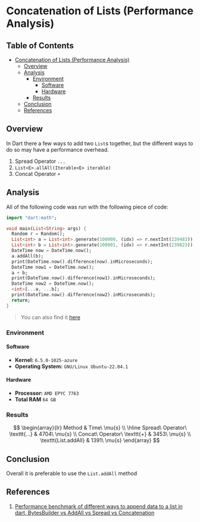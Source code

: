 # Concatenation of Lists (Performance Analysis)

## Table of Contents

- [Concatenation of Lists (Performance Analysis)](#concatenation-of-lists-performance-analysis)
   * [Overview](#overview)
   * [Analysis](#analysis)
      + [Environment](#environment)
         - [Software](#software)
         - [Hardware](#hardware)
      + [Results](#results)
   * [Conclusion](#conclusion)
   * [References](#references)

## Overview

In Dart there a few ways to add two `List`s together, but the different ways to do so may have a performance overhead.

1. Spread Operator `...`
2. `List<E>.allAll(Iterable<E> iterable)`
3. Concat Operator `+`

## Analysis

All of the following code was run with the following piece of code:

```dart
import "dart:math";

void main(List<String> args) {
  Random r = Random();
  List<int> a = List<int>.generate(100000, (idx) => r.nextInt(239483));
  List<int> b = List<int>.generate(100001, (idx) => r.nextInt(239823));
  DateTime now = DateTime.now();
  a.addAll(b);
  print(DateTime.now().difference(now).inMicroseconds);
  DateTime now1 = DateTime.now();
  a + b;
  print(DateTime.now().difference(now1).inMicroseconds);
  DateTime now2 = DateTime.now();
  <int>[...a, ...b];
  print(DateTime.now().difference(now2).inMicroseconds);
  return;
}
```

> You can also find it [here](./src/concat_list/concat_list.dart)

### Environment

#### Software

- **Kernel:** `6.5.0-1025-azure`
- **Operating System:** `GNU/Linux Ubuntu-22.04.1`

#### Hardware

- **Processor:** `AMD EPYC 7763`
- **Total RAM** `64 GB`

### Results

$$
\begin{array}{lr}
Method & Time\ \mu{s} \\ \hline
Spread\ Operator\ \texttt{...} & 4704\ \mu{s} \\
Concat\ Operator\ \texttt{+} & 3453\ \mu{s} \\
\texttt{List.addAll} & 1391\ \mu{s}
\end{array}
$$

## Conclusion

Overall it is preferable to use the `List.addAll` method

## References

1. [Performance benchmark of different ways to append data to a list in dart, BytesBuilder vs AddAll vs Spread vs Concatenation](https://gist.github.com/PlugFox/9849994d1f229967ef5dc408cb6b7647)
